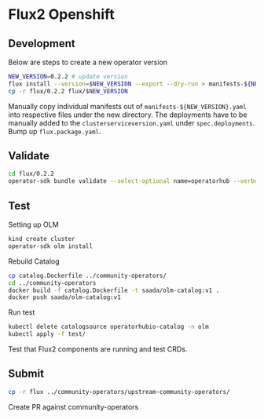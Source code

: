 # Flux2 Openshift

## Development

Below are steps to create a new operator version

```sh
NEW_VERSION=0.2.2 # update version
flux install --version=$NEW_VERSION --export --dry-run > manifests-${NEW_VERSION}.yaml
cp -r flux/0.2.2 flux/$NEW_VERSION
```

Manually copy individual manifests out of `manifests-${NEW_VERSION}.yaml` into respective files under the new directory.
The deployments have to be manually added to the `clusterserviceversion.yaml` under `spec.deployments`.
Bump up `flux.package.yaml`.

## Validate

```sh
cd flux/0.2.2
operator-sdk bundle validate --select-optional name=operatorhub --verbose .
```

## Test

Setting up OLM

```sh
kind create cluster
operator-sdk olm install
```

Rebuild Catalog

```sh
cp catalog.Dockerfile ../community-operators/
cd ../community-operators
docker build -f catalog.Dockerfile -t saada/olm-catalog:v1 .
docker push saada/olm-catalog:v1
```

Run test

```sh
kubectl delete catalogsource operatorhubio-catalog -n olm
kubectl apply -f test/
```

Test that Flux2 components are running and test CRDs.

## Submit

```sh
cp -r flux ../community-operators/upstream-community-operators/
```

Create PR against community-operators
